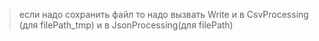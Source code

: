 ﻿> если надо сохранить файл то надо вызвать 
> Write и в CsvProcessing (для filePath_tmp) и в JsonProcessing(для filePath)